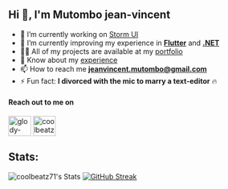 ## Hi 👋, I'm Mutombo jean-vincent

- 🔭 I’m currently working on [Storm UI](https://storm.bestseller.com/)
- 🌱 I’m currently improving my experience in [**Flutter**](https://flutter.dev/) and [**.NET**](https://dotnet.microsoft.com/en-us/learn/dotnet/what-is-dotnet)
- 👨‍💻 All of my projects are available at my [portfolio](https://www.mutombo.dev/)
- 📄 Know about my [experience](https://drive.google.com/file/d/12TTYAizbuDJG3oBC26ro5CDa76A9zNu1/view?usp=sharing)
- 📫 How to reach me **jeanvincent.mutombo@gmail.com**
- ⚡ Fun fact: **I divorced with the mic to marry a text-editor** 🔥

#### Reach out to me on

<p align="left">
<a href="https://www.linkedin.com/in/mutombo-jv/" target="blank"><img align="center" src="https://cdn.worldvectorlogo.com/logos/linkedin-icon-2.svg" alt="glody-mutombo-riy" height="40" width="45" /></a>
<a href="https://stackoverflow.com/users/8124496/coolbeatz71" target="blank"><img align="center"  src="https://cdn.worldvectorlogo.com/logos/stack-overflow.svg" alt="coolbeatz71" height="40" width="45" /></a>

## Stats:

![coolbeatz71's Stats](https://github-readme-stats.vercel.app/api?username=coolbeatz71&show_icons=true&rank_icon=github&hide_border=true&theme=shades-of-purple&card_width=150)
[![GitHub Streak](https://streak-stats.demolab.com?user=coolbeatz71&theme=shades-of-purple&card_width=385&card_height=194&hide_border=true)](https://git.io/streak-stats)
